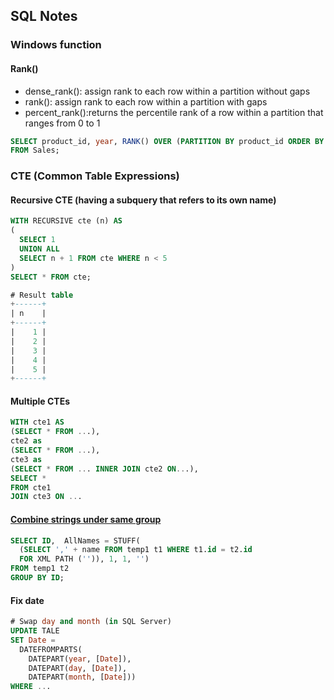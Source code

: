 ## SQL Notes

### Windows function
#### Rank()
* dense_rank(): assign rank to each row within a partition without gaps
* rank(): assign rank to each row within a partition with gaps
* percent_rank():returns the percentile rank of a row within a partition that ranges from 0 to 1

```sql
SELECT product_id, year, RANK() OVER (PARTITION BY product_id ORDER BY year) AS 'rank' 
FROM Sales;
```

### CTE (Common Table Expressions)
#### Recursive CTE (having a subquery that refers to its own name)
```sql
WITH RECURSIVE cte (n) AS
(
  SELECT 1
  UNION ALL
  SELECT n + 1 FROM cte WHERE n < 5
)
SELECT * FROM cte;

# Result table
+------+
| n    |
+------+
|    1 |
|    2 |
|    3 |
|    4 |
|    5 |
+------+
```

#### Multiple CTEs
```sql
WITH cte1 AS
(SELECT * FROM ...),
cte2 as
(SELECT * FROM ...),
cte3 as
(SELECT * FROM ... INNER JOIN cte2 ON...),
SELECT *
FROM cte1
JOIN cte3 ON ...
```

#### [Combine strings under same group](https://stackoverflow.com/questions/31211506/how-stuff-and-for-xml-path-work-in-sql-server)
```sql
SELECT ID,  AllNames = STUFF(
  (SELECT ',' + name FROM temp1 t1 WHERE t1.id = t2.id
  FOR XML PATH ('')), 1, 1, '') 
FROM temp1 t2
GROUP BY ID;
```
#### Fix date
```sql
# Swap day and month (in SQL Server)
UPDATE TALE 
SET Date = 
  DATEFROMPARTS(
    DATEPART(year, [Date]),
    DATEPART(day, [Date]),  
    DATEPART(month, [Date]))
WHERE ...
```
